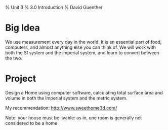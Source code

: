 % Unit 3
% 3.0 Introduction
% David Guenther

# Big Idea

We use measurement every day in the world. It is an essential part of food, computers, and almost anything else you can think of. We will work with both the SI system and the imperial system, and learn to convert between the two.

# Project

Design a Home using computer software, calculating total surface area and volume in both the Imperial system and the metric system.

My recommendation: http://www.sweethome3d.com/

Note: your house must be livable: as in, one room is generally not considered to be a home

